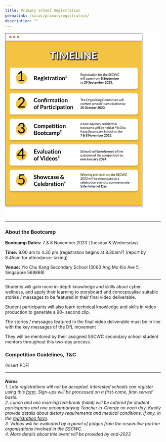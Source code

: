 ```yaml
---
title: Primary School Registration
permalink: /sscwc/primaryregistration/
description: ""
---
```

![Timeline](/images/Sscwc/pri%20sch%20timeline.png)


---

### **About the Bootcamp** 

**Bootcamp Dates:** 7 &amp; 8 November 2023 (Tuesday &amp; Wednesday)

**Time:** 9.00 am to 4.30 pm (registration begins at 8.30am?) (report by 8.45am for attendance-taking)

**Venue:** Yio Chu Kang Secondary School (3063 Ang Mo Kio Ave 5, Singapore 569868)


---


Students will gain more in-depth knowledge and skills about cyber wellness, and apply their learning to storyboard and conceptualise suitable stories / messages to be featured in their final video deliverable.

Student participants will also learn technical knowledge and skills in video production to generate a 90- second clip.

The stories / messages featured in the final video deliverable must be in line with the key messages of the DfL movement

They will be mentored by their assigned SSCWC secondary school student mentors throughout this two-day process.

### **Competition Guidelines, T&amp;C** 
(Insert PDF)

---

###### **Notes** <br>1. Late registrations will not be accepted. Interested schools can register using this [form](google.com). Sign-ups will be processed on a first-come, first-served basis. <br>2. Lunch and one morning tea-break (halal) will be catered for student participants and one accompanying Teacher in-Charge on each day. Kindly provide details about dietary requirements and medical conditions, if any, in the [registration form](google.com). <br>3. Videos will be evaluated by a panel of judges from the respective partner organisations involved in the SSCWC. <br>4. More details about this event will be provided by end-2023